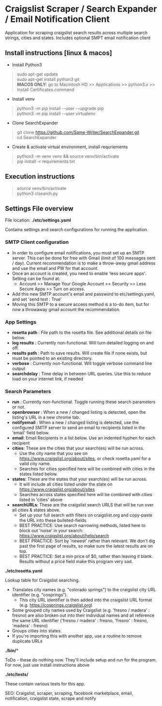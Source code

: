 
# Craigslist Scraper / Search Expander / Email Notification Client
Application for scraping craigslist search results across multiple search strings, cities and states. Includes optional SMPT email notification client

## Install instructions [linux & macos]

- Install Python3 
> sudo apt-get update \
> sudo apt-get install python3 git \
> __MACOS ONLY:__ go to Macintosh HD >> Applications >> python3.x >> Install Certificates.command
- Install venv 
> python3 -m pip install --user --upgrade pip \
> python3 -m pip install --user virtualenv
- Clone SearchExpander
> git clone https://github.com/Same-Writer/SearchExpander.git \
> cd SearchExpander
- Create & activate virtual environment, install requriements
> python3 -m venv venv && source venv/bin/activate \
> pip install -r requirements.txt

## Execution instructions
> source venv/bin/activate \
> python3 clsearch.py

## Settings File overview

File location: **./etc/settings.yaml**

Contains settings and search configurations for running the application. 

### SMTP Client configuration
* In order to configure email notifications, you must set up an SMTP server. This can be done for free with Gmail (limit of 100 messages sent / day). Current recommendation is to make a throw-away gmail address and use the email and PW for that account.
* Once an account is created, you need to enable 'less secure apps'. Setting can be found at:
  * Account >> Manage Your Google Account >> Security >> Less Secure Apps >> Turn on access.
* Add this new SMTP account's email and password to etc/settings.yaml, and set 'send test : True' 
* Moving this SMTP to a secure access method is a to-do item, but for now a throwaway gmail account the recommendation. 
  
### App Settings
* __rosetta path__ :    File path to the rosetta file. See additional details on file below. 
* __log results__ :     Currently non-functional. Will turn detailed logging on and off.
* __results path__ :    Path to save results. Will create file if none exists, but must be pointed to an existing directory.
* __verbose__ :         Currently non-functional. Will toggle verbose command line output
* __searchdelay__ :     Time delay in between URL queries. Use this to reduce load on your internet link, if needed
  
### Search Parameters
* __run__ :             Currently non-functional. Toggle running these search parameters or not.
* __openbrowser__ :     When a new / changed listing is detected, open the listing's URL in a new chrome tab. 
* __notifyemail__ :     When a new / changed listing is detected, use the configured SMTP server to send an email to recipients listed in the 'email' field below. 
* __email__:            Email Recipients in a list below. Use an indented hyphen for each recipient
* __cities__:           These are the cities that your search(es) will be run across. 
    * Use the city name that you see on https://www.craigslist.org/about/sites, or check rosetta.yaml for a valid city name.
    * Searches for cities specified here will be combined with cities in the states listed below.
* __states__:           These are the states that your search(es) will be run across. 
    * It will include all cities listed under the state on https://www.craigslist.org/about/sites
    * Searches across states specified here will be combined with cities listed in 'cities' above
* __searchURLs__:       These are the craigslist search URLS that will be run over all cities & states above. 
    * Set up your full search with filters on craigslist.org and copy-paste the URL into these bulleted-fields
    * BEST PRACTICE: Use search narrowing methods, listed here to block out 'noise' in your search: https://www.craigslist.org/about/help/search
    * BEST PRACTICE: Sort by 'newest' rather than relevant. We don't dig past the first page of results, so make sure the latest results are on top. 
    * BEST PRACTICE: Set a min price of $0, rather than leaving it blank. Results without a price field make this program very sad.

**./etc/rosetta.yaml**

Lookup table for Craigslist searching. 
* Translates city names  (e.g. "colorado springs") to the craigslist city URL identifier (e.g. "cosprings").
  * This city URL identifier is then added into the craigslist URL format (e.g. https://cosprings.craigslist.org)
* Some grouped city names used by Craigslist (e.g. 'fresno / madera' : fresno) are also broken out into their individual names and all reference the same URL identifier ('fresno / madera' : fresno, 'fresno' : fresno, 'madera' : fresno)
* Groups cities into states.
* If you're importing this with another app, use a routine to remove duplicate URLs

**./bin/***

ToDo - these do nothing now. They'll include setup and run for the program. For now, just use install instructions above

**./etc/tests/**

These contain various tests for this app. 


SEO: Craigslist, scraper, scraping, facebook marketplace, email, notification, craigslist state, scrape and notify 
